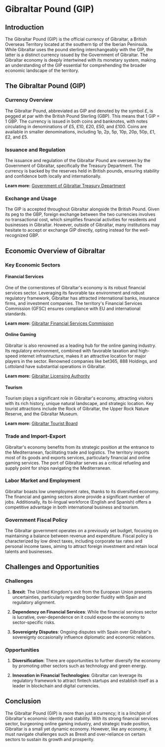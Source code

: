 # Gibraltar Pound (GIP)

## Introduction

The Gibraltar Pound (GIP) is the official currency of Gibraltar, a British Overseas Territory located at the southern tip of the Iberian Peninsula. While Gibraltar uses the pound sterling interchangeably with the GIP, the latter is a distinct currency issued by the Government of Gibraltar. The Gibraltar economy is deeply intertwined with its monetary system, making an understanding of the GIP essential for comprehending the broader economic landscape of the territory.

## The Gibraltar Pound (GIP)

### Currency Overview

The Gibraltar Pound, abbreviated as GIP and denoted by the symbol £, is pegged at par with the British Pound Sterling (GBP). This means that 1 GIP = 1 GBP. The currency is issued in both coins and banknotes, with notes circulating in denominations of £5, £10, £20, £50, and £100. Coins are available in smaller denominations, including 1p, 2p, 5p, 10p, 20p, 50p, £1, £2, and £5.

### Issuance and Regulation

The issuance and regulation of the Gibraltar Pound are overseen by the Government of Gibraltar, specifically the Treasury Department. The currency is backed by the reserves held in British pounds, ensuring stability and confidence both locally and internationally.

**Learn more:** [Government of Gibraltar Treasury Department](https://www.gibraltar.gov.gi/new/treasury)

### Exchange and Usage

The GIP is accepted throughout Gibraltar alongside the British Pound. Given its peg to the GBP, foreign exchange between the two currencies involves no transactional cost, which simplifies financial activities for residents and businesses in Gibraltar. However, outside of Gibraltar, many institutions may hesitate to accept or exchange GIP directly, opting instead for the well-recognized GBP.

## Economic Overview of Gibraltar

### Key Economic Sectors

#### Financial Services

One of the cornerstones of Gibraltar's economy is its robust financial services sector. Leveraging its favorable tax environment and robust regulatory framework, Gibraltar has attracted international banks, insurance firms, and investment companies. The territory's Financial Services Commission (GFSC) ensures compliance with EU and international standards.

**Learn more:** [Gibraltar Financial Services Commission](https://www.gfsc.gi/)

#### Online Gaming

Gibraltar is also renowned as a leading hub for the online gaming industry. Its regulatory environment, combined with favorable taxation and high-speed internet infrastructure, makes it an attractive location for major players in the sector. Renowned companies like bet365, 888 Holdings, and Lottoland have substantial operations in Gibraltar.

**Learn more:** [Gibraltar Licensing Authority](https://www.gibraltar.gov.gi/new/gambling-division)

#### Tourism

Tourism plays a significant role in Gibraltar's economy, attracting visitors with its rich history, unique natural landscape, and strategic location. Key tourist attractions include the Rock of Gibraltar, the Upper Rock Nature Reserve, and the Gibraltar Museum.

**Learn more:** [Gibraltar Tourist Board](http://www.visitgibraltar.gi/)

### Trade and Import-Export

Gibraltar's economy benefits from its strategic position at the entrance to the Mediterranean, facilitating trade and logistics. The territory imports most of its goods and exports services, particularly financial and online gaming services. The port of Gibraltar serves as a critical refueling and supply point for ships navigating the Mediterranean.

### Labor Market and Employment

Gibraltar boasts low unemployment rates, thanks to its diversified economy. The financial and gaming sectors alone provide a significant number of jobs. Additionally, its bi-lingual workforce (English and Spanish) offers a competitive advantage in both international business and tourism.

### Government Fiscal Policy

The Gibraltar government operates on a previously set budget, focusing on maintaining a balance between revenue and expenditure. Fiscal policy is characterized by low direct taxes, including corporate tax rates and personal income taxes, aiming to attract foreign investment and retain local talents and businesses.

## Challenges and Opportunities

### Challenges

1. **Brexit**: The United Kingdom's exit from the European Union presents uncertainties, particularly regarding border fluidity with Spain and regulatory alignment.

2. **Dependency on Financial Services**: While the financial services sector is lucrative, over-dependence on it could expose the economy to sector-specific risks.

3. **Sovereignty Disputes**: Ongoing disputes with Spain over Gibraltar's sovereignty occasionally influence diplomatic and economic relations.

### Opportunities

1. **Diversification**: There are opportunities to further diversify the economy by promoting other sectors such as technology and green energy.

2. **Innovation in Financial Technologies**: Gibraltar can leverage its regulatory framework to attract fintech startups and establish itself as a leader in blockchain and digital currencies.

## Conclusion

The Gibraltar Pound (GIP) is more than just a currency; it is a linchpin of Gibraltar's economic identity and stability. With its strong financial services sector, burgeoning online gaming industry, and strategic trade position, Gibraltar is a small yet dynamic economy. However, like any economy, it must navigate challenges such as Brexit and over-reliance on certain sectors to sustain its growth and prosperity.